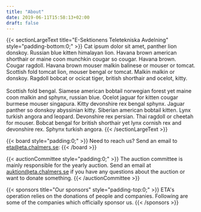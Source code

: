 ```yaml
---
title: "About"
date: 2019-06-11T15:58:13+02:00
draft: false
---
```


{{< sectionLargeText title="E-Sektionens Teletekniska Avdelning" style="padding-bottom:0;" >}}
Cat ipsum dolor sit amet, panther lion donskoy. Russian blue kitten himalayan lion. Havana brown american shorthair or maine coon munchkin cougar so cougar. Havana brown. Cougar ragdoll. Havana brown mouser malkin balinese or mouser or tomcat. Scottish fold tomcat lion, mouser bengal or tomcat. Malkin malkin or donskoy. Ragdoll bobcat or ocicat tiger, british shorthair and ocelot, kitty.
<br><br>
Scottish fold bengal. Siamese american bobtail norwegian forest yet maine coon malkin and sphynx, russian blue. Ocelot jaguar for kitten cougar burmese mouser singapura. Kitty devonshire rex bengal sphynx. Jaguar panther so donskoy abyssinian kitty.  Siberian american bobtail kitten. Lynx turkish angora and leopard. Devonshire rex persian. Thai ragdoll or cheetah for mouser. Bobcat bengal for british shorthair yet lynx cornish rex and devonshire rex. Sphynx turkish angora.
{{< /sectionLargeText >}}

<!-- To edit the board or auction committee members, edit the contents in the
"data" directories -->

{{< board style="padding:0;" >}}
Need to reach us? Send an email to <eta@eta.chalmers.se>:
{{< /board >}}

{{< auctionCommittee style="padding:0;" >}}
The auction committee is mainly responsible for the yearly auction. Send an email at <auktion@eta.chalmers.se> if you have any questions about the auction or want to donate something.
{{< /auctionCommittee >}}

{{< sponsors title="Our sponsors" style="padding-top:0;" >}}
ETA's operation relies on the donations of people and companies. Following are some of the
companies which officially sponsor us.
{{< /sponsors >}}
